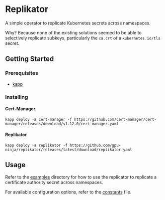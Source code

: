 # Replikator

A simple operator to replicate Kubernetes secrets across namespaces.

Why? Because none of the existing solutions seemed to be able to selectively replicate subkeys, particularly the `ca.crt` of a `kubernetes.io/tls` secret.

## Getting Started

### Prerequisites

* [kapp](https://carvel.dev/kapp/)

### Installing

#### Cert-Manager

```shell
kapp deploy -a cert-manager -f https://github.com/cert-manager/cert-manager/releases/download/v1.12.0/cert-manager.yaml
```

#### Replikator

```shell
kapp deploy -a replikator -f https://github.com/gpu-ninja/replikator/releases/latest/download/replikator.yaml
```

## Usage

Refer to the [examples](./examples) directory for how to use the replicator to replicate a certificate authority secret across namespaces.

For available configuration options, refer to the [constants](./internal/constants/constants.go) file.